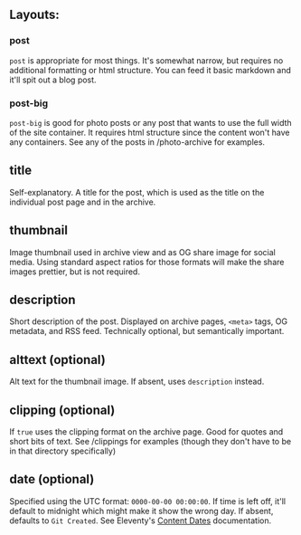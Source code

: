 ## Layouts: 

### post
`post` is appropriate for most things. It's somewhat narrow, but requires no additional formatting or html structure. You can feed it basic markdown and it'll spit out a blog post.

### post-big
`post-big` is good for photo posts or any post that wants to use the full width of the site container. It requires html structure since the content won't have any containers. See any of the posts in  /photo-archive for examples.

## title
Self-explanatory. A title for the post, which is used as the title on the individual post page and in the archive.

## thumbnail
Image thumbnail used in archive view and as OG share image for social media. Using standard aspect ratios for those formats will make the share images prettier, but is not required.

## description
Short description of the post. Displayed on archive pages, `<meta>` tags, OG metadata, and RSS feed. Technically optional, but semantically important.

##  alttext (optional)
Alt text for the thumbnail image. If absent, uses `description` instead.

## clipping (optional)
If `true` uses the clipping format on the archive page. Good for quotes and short bits of text. See /clippings for examples (though they don't have to be in that directory specifically)

## date (optional)
Specified using the UTC format: `0000-00-00 00:00:00`. If time is left off, it'll default to midnight which might make it show the wrong day. If absent, defaults to `Git Created`. See Eleventy's [Content Dates](https://www.11ty.dev/docs/dates/) documentation.

